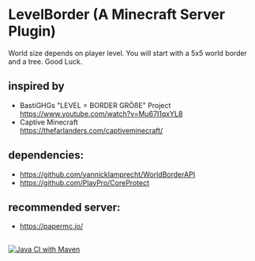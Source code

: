 # LevelBorder (A Minecraft Server Plugin)
World size depends on player level. You will start with a 5x5 world border and a tree. Good Luck.

## inspired by
- BastiGHGs "LEVEL = BORDER GRÖßE" Project  
  https://www.youtube.com/watch?v=Mu67I1qxYL8
- Captive Minecraft  
  https://thefarlanders.com/captiveminecraft/

## dependencies:
- https://github.com/yannicklamprecht/WorldBorderAPI
- https://github.com/PlayPro/CoreProtect

## recommended server:
- https://papermc.io/

## 
[![Java CI with Maven](https://github.com/ooehme/LevelBorder/actions/workflows/maven.yml/badge.svg?branch=1.17)](https://github.com/ooehme/LevelBorder/actions/workflows/maven.yml)
